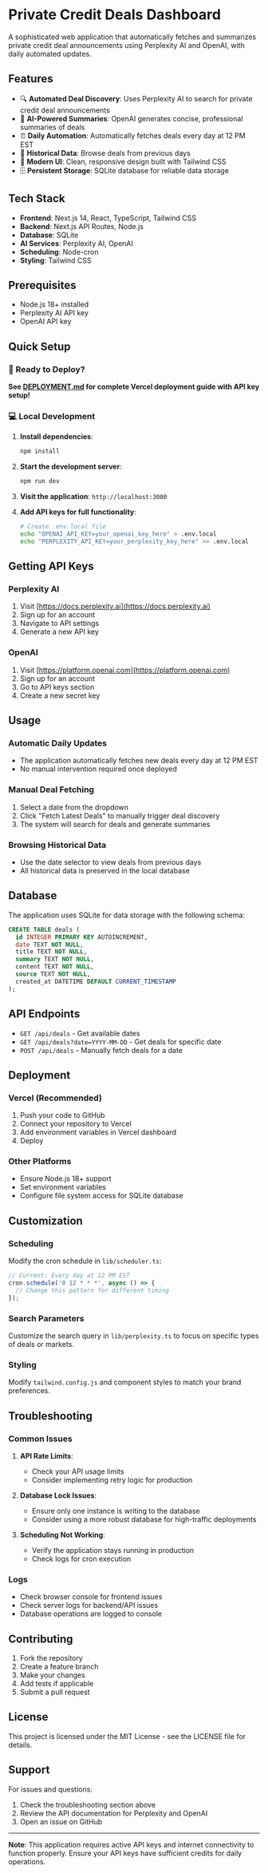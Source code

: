 # Private Credit Deals Dashboard

A sophisticated web application that automatically fetches and summarizes private credit deal announcements using Perplexity AI and OpenAI, with daily automated updates.

## Features

- 🔍 **Automated Deal Discovery**: Uses Perplexity AI to search for private credit deal announcements
- 📝 **AI-Powered Summaries**: OpenAI generates concise, professional summaries of deals
- ⏰ **Daily Automation**: Automatically fetches deals every day at 12 PM EST
- 📅 **Historical Data**: Browse deals from previous days
- 🎨 **Modern UI**: Clean, responsive design built with Tailwind CSS
- 🗄️ **Persistent Storage**: SQLite database for reliable data storage

## Tech Stack

- **Frontend**: Next.js 14, React, TypeScript, Tailwind CSS
- **Backend**: Next.js API Routes, Node.js
- **Database**: SQLite
- **AI Services**: Perplexity AI, OpenAI
- **Scheduling**: Node-cron
- **Styling**: Tailwind CSS

## Prerequisites

- Node.js 18+ installed
- Perplexity AI API key
- OpenAI API key

## Quick Setup

### 🚀 Ready to Deploy? 
**See [DEPLOYMENT.md](./DEPLOYMENT.md) for complete Vercel deployment guide with API key setup!**

### 💻 Local Development

1. **Install dependencies**:
   ```bash
   npm install
   ```

2. **Start the development server**:
   ```bash
   npm run dev
   ```

3. **Visit the application**: `http://localhost:3000`

4. **Add API keys for full functionality**:
   ```bash
   # Create .env.local file
   echo "OPENAI_API_KEY=your_openai_key_here" > .env.local
   echo "PERPLEXITY_API_KEY=your_perplexity_key_here" >> .env.local
   ```

## Getting API Keys

### Perplexity AI
1. Visit [https://docs.perplexity.ai](https://docs.perplexity.ai)
2. Sign up for an account
3. Navigate to API settings
4. Generate a new API key

### OpenAI
1. Visit [https://platform.openai.com](https://platform.openai.com)
2. Sign up for an account
3. Go to API keys section
4. Create a new secret key

## Usage

### Automatic Daily Updates
- The application automatically fetches new deals every day at 12 PM EST
- No manual intervention required once deployed

### Manual Deal Fetching
1. Select a date from the dropdown
2. Click "Fetch Latest Deals" to manually trigger deal discovery
3. The system will search for deals and generate summaries

### Browsing Historical Data
- Use the date selector to view deals from previous days
- All historical data is preserved in the local database

## Database

The application uses SQLite for data storage with the following schema:

```sql
CREATE TABLE deals (
  id INTEGER PRIMARY KEY AUTOINCREMENT,
  date TEXT NOT NULL,
  title TEXT NOT NULL,
  summary TEXT NOT NULL,
  content TEXT NOT NULL,
  source TEXT NOT NULL,
  created_at DATETIME DEFAULT CURRENT_TIMESTAMP
);
```

## API Endpoints

- `GET /api/deals` - Get available dates
- `GET /api/deals?date=YYYY-MM-DD` - Get deals for specific date
- `POST /api/deals` - Manually fetch deals for a date

## Deployment

### Vercel (Recommended)
1. Push your code to GitHub
2. Connect your repository to Vercel
3. Add environment variables in Vercel dashboard
4. Deploy

### Other Platforms
- Ensure Node.js 18+ support
- Set environment variables
- Configure file system access for SQLite database

## Customization

### Scheduling
Modify the cron schedule in `lib/scheduler.ts`:
```typescript
// Current: Every day at 12 PM EST
cron.schedule('0 12 * * *', async () => {
  // Change this pattern for different timing
});
```

### Search Parameters
Customize the search query in `lib/perplexity.ts` to focus on specific types of deals or markets.

### Styling
Modify `tailwind.config.js` and component styles to match your brand preferences.

## Troubleshooting

### Common Issues

1. **API Rate Limits**: 
   - Check your API usage limits
   - Consider implementing retry logic for production

2. **Database Lock Issues**:
   - Ensure only one instance is writing to the database
   - Consider using a more robust database for high-traffic deployments

3. **Scheduling Not Working**:
   - Verify the application stays running in production
   - Check logs for cron execution

### Logs
- Check browser console for frontend issues
- Check server logs for backend/API issues
- Database operations are logged to console

## Contributing

1. Fork the repository
2. Create a feature branch
3. Make your changes
4. Add tests if applicable
5. Submit a pull request

## License

This project is licensed under the MIT License - see the LICENSE file for details.

## Support

For issues and questions:
1. Check the troubleshooting section above
2. Review the API documentation for Perplexity and OpenAI
3. Open an issue on GitHub

---

**Note**: This application requires active API keys and internet connectivity to function properly. Ensure your API keys have sufficient credits for daily operations. 